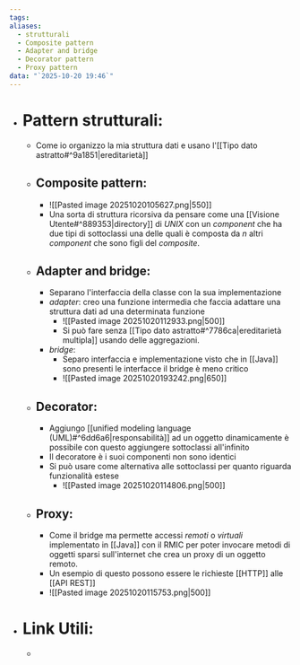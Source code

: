 ```yaml
---
tags:
aliases:
  - strutturali
  - Composite pattern
  - Adapter and bridge
  - Decorator pattern
  - Proxy pattern
data: "`2025-10-20 19:46`"
---
```

- # Pattern strutturali:
	-  Come io organizzo la mia struttura dati e usano l'[[Tipo dato astratto#^9a1851|ereditarietà]]
	- ## Composite pattern:
		- ![[Pasted image 20251020105627.png|550]]
		- Una sorta di struttura ricorsiva da pensare come una [[Visione Utente#^889353|directory]] di _UNIX_ con un _component_ che ha due tipi di sottoclassi una delle quali è composta da $n$ altri _component_ che sono figli del _composite_.
	- ## Adapter and bridge:
		- Separano l'interfaccia della classe con la sua implementazione
		- _adapter_: creo una funzione intermedia che faccia adattare una struttura dati ad una determinata funzione
			- ![[Pasted image 20251020112933.png|500]]
			- Si può fare senza [[Tipo dato astratto#^7786ca|ereditarietà multipla]] usando delle aggregazioni.
		- _bridge_:
			- Separo interfaccia e implementazione visto che in [[Java]] sono presenti le interfacce il bridge è meno critico
			- ![[Pasted image 20251020193242.png|650]]
	- ## Decorator:
		- Aggiungo [[unified modeling language (UML)#^6dd6a6|responsabilità]] ad un oggetto dinamicamente è possibile con questo aggiungere sottoclassi all'infinito
		- Il decoratore è i suoi componenti non sono identici
		- Si può usare come alternativa alle sottoclassi per quanto riguarda funzionalità estese
			- ![[Pasted image 20251020114806.png|500]]
	- ## Proxy:
		- Come il bridge ma permette accessi _remoti_ o _virtuali_ implementato in [[Java]] con il RMIC per poter invocare metodi di oggetti sparsi sull'internet che crea un proxy di un oggetto remoto.
		- Un esempio di questo possono essere le richieste [[HTTP]] alle [[API REST]] 
		- ![[Pasted image 20251020115753.png|500]]
- # Link Utili:
	- 